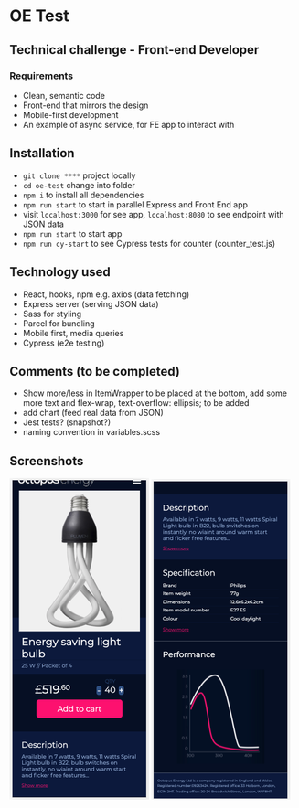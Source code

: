 # OE Test

## Technical challenge - Front-end Developer

### Requirements

- Clean, semantic code
- Front-end that mirrors the design
- Mobile-first development
- An example of async service, for FE app to interact with

## Installation

- `git clone ****` project locally
- `cd oe-test` change into folder
- `npm i` to install all dependencies
- `npm run start` to start in parallel Express and Front End app
- visit `localhost:3000` for see app, `localhost:8080` to see endpoint with JSON data
- `npm run start` to start app
- `npm run cy-start` to see Cypress tests for counter (counter_test.js)

## Technology used

- React, hooks, npm e.g. axios (data fetching)
- Express server (serving JSON data)
- Sass for styling
- Parcel for bundling
- Mobile first, media queries
- Cypress (e2e testing)

## Comments (to be completed)

- Show more/less in ItemWrapper to be placed at the bottom, add some more text and flex-wrap, text-overflow: ellipsis; to be added
- add chart (feed real data from JSON)
- Jest tests? (snapshot?)
- naming convention in variables.scss

## Screenshots

![Screenshot](src/assets/screenshot-1.png)
![Screenshot](src/assets/screenshot-2.png)
